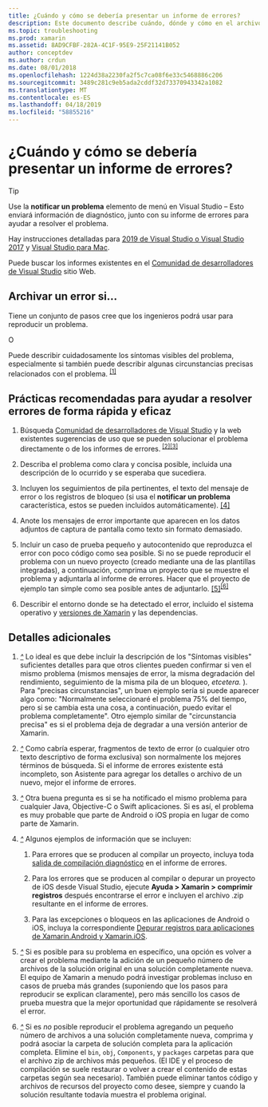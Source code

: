 ```yaml
---
title: ¿Cuándo y cómo se debería presentar un informe de errores?
description: Este documento describe cuándo, dónde y cómo en el archivo de un informe de errores. También proporciona prácticas recomendadas que permiten a los ingenieros que mejor diagnosticar el problema de informe de errores.
ms.topic: troubleshooting
ms.prod: xamarin
ms.assetid: 8AD9CFBF-282A-4C1F-95E9-25F21141B052
author: conceptdev
ms.author: crdun
ms.date: 08/01/2018
ms.openlocfilehash: 1224d38a2230fa2f5c7ca08f6e33c5468886c206
ms.sourcegitcommit: 3489c281c9eb5ada2cddf32d73370943342a1082
ms.translationtype: MT
ms.contentlocale: es-ES
ms.lasthandoff: 04/18/2019
ms.locfileid: "58855216"
---
```

# <a name="when-and-how-should-i-file-a-bug-report"></a>¿Cuándo y cómo se debería presentar un informe de errores?

> [!TIP]
> Use la **notificar un problema** elemento de menú en Visual Studio &ndash; Esto enviará información de diagnóstico, junto con su informe de errores para ayudar a resolver el problema.
>
> Hay instrucciones detalladas para [2019 de Visual Studio o Visual Studio 2017](https://docs.microsoft.com/visualstudio/ide/how-to-report-a-problem-with-visual-studio) y [Visual Studio para Mac](https://docs.microsoft.com/visualstudio/mac/report-a-problem).
>
> Puede buscar los informes existentes en el [Comunidad de desarrolladores de Visual Studio](https://developercommunity.visualstudio.com/) sitio Web.

## <a name="file-a-bug-if"></a>Archivar un error si...

Tiene un conjunto de pasos cree que los ingenieros podrá usar para reproducir un problema.

O

Puede describir cuidadosamente los síntomas visibles del problema, especialmente si también puede describir algunas circunstancias precisas relacionados con el problema. <sup> [[1]](#note-1)</sup>

## <a name="best-practices-to-help-address-bugs-quickly-and-efficiently"></a>Prácticas recomendadas para ayudar a resolver errores de forma rápida y eficaz

1. <a name="ref-1" />Búsqueda [Comunidad de desarrolladores de Visual Studio](https://developercommunity.visualstudio.com/) y la web existentes sugerencias de uso que se pueden solucionar el problema directamente o de los informes de errores.<sup> [[2]](#note-2)</sup><sup>[[3]](#note-3)</sup>

1. <a name="ref-2" />Describa el problema como clara y concisa posible, incluida una descripción de lo ocurrido y se esperaba que sucediera.

1. <a name="ref-3" />Incluyen los seguimientos de pila pertinentes, el texto del mensaje de error o los registros de bloqueo (si usa el **notificar un problema** característica, estos se pueden incluidos automáticamente). <sup>[[4]](#note-4)</sup>

1. <a name="ref-4" />Anote los mensajes de error importante que aparecen en los datos adjuntos de captura de pantalla como texto sin formato demasiado.

1. <a name="ref-5" />Incluir un caso de prueba pequeño y autocontenido que reproduzca el error con poco código como sea posible.  Si no se puede reproducir el problema con un nuevo proyecto (creado mediante una de las plantillas integradas), a continuación, comprima un proyecto que se muestre el problema y adjuntarla al informe de errores.  Hacer que el proyecto de ejemplo tan simple como sea posible antes de adjuntarlo. <sup> [[5]](#note-5)</sup><sup>[[6]](#note-6)</sup>

1. <a name="ref-6" />Describir el entorno donde se ha detectado el error, incluido el sistema operativo y [versiones de Xamarin](~/cross-platform/troubleshooting/questions/version-logs.md) y las dependencias.

## <a name="additional-details"></a>Detalles adicionales

1. <a name="note-1" />[*^*](#ref-1) Lo ideal es que debe incluir la descripción de los "Síntomas visibles" suficientes detalles para que otros clientes pueden confirmar si ven el mismo problema (mismos mensajes de error, la misma degradación del rendimiento, seguimiento de la misma pila de un bloqueo, _etcetera._ ). Para "precisas circunstancias", un buen ejemplo sería si puede aparecer algo como: "Normalmente seleccionaré el problema 75% del tiempo, pero si se cambia esta una cosa, a continuación, puedo evitar el problema completamente". Otro ejemplo similar de "circunstancia precisa" es si el problema deja de degradar a una versión anterior de Xamarin.

1. <a name="note-2" />[*^*](#ref-2) Como cabría esperar, fragmentos de texto de error (o cualquier otro texto descriptivo de forma exclusiva) son normalmente los mejores términos de búsqueda. Si el informe de errores existente está incompleto, son Asistente para agregar los detalles o archivo de un nuevo, mejor el informe de errores.

1. <a name="note-3" />[*^*](#ref-3) Otra buena pregunta es si se ha notificado el mismo problema para cualquier Java, Objective-C o Swift aplicaciones. Si es así, el problema es muy probable que parte de Android o iOS propia en lugar de como parte de Xamarin.

1. <a name="note-4" />[*^*](#ref-4) Algunos ejemplos de información que se incluyen:

    1. Para errores que se producen al compilar un proyecto, incluya toda [salida de compilación diagnóstico](~/android/troubleshooting/troubleshooting.md#Diagnostic_MSBuild_Output) en el informe de errores.

    1. Para los errores que se producen al compilar o depurar un proyecto de iOS desde Visual Studio, ejecute **Ayuda > Xamarin > comprimir registros** después encontrarse el error e incluyen el archivo .zip resultante en el informe de errores.

    1. Para las excepciones o bloqueos en las aplicaciones de Android o iOS, incluya la correspondiente [Depurar registros para aplicaciones de Xamarin.Android y Xamarin.iOS](~/cross-platform/troubleshooting/questions/version-logs.md#debug-logs-for-xamarin-apps).

1. <a name="note-5" />[*^*](#ref-5) Si es posible para su problema en específico, una opción es volver a crear el problema mediante la adición de un pequeño número de archivos de la solución original en una solución completamente nueva. El equipo de Xamarin a menudo podrá investigar problemas incluso en casos de prueba más grandes (suponiendo que los pasos para reproducir se explican claramente), pero más sencillo los casos de prueba muestra que la mejor oportunidad que rápidamente se resolverá el error.

1. <a name="note-6" />[*^*](#ref-6) Si es _no_ posible reproducir el problema agregando un pequeño número de archivos a una solución completamente nueva, comprima y podrá asociar la carpeta de solución completa para la aplicación completa. Elimine el `bin`, `obj`, `Components`, y `packages` carpetas para que el archivo zip de archivos más pequeños. (El IDE y el proceso de compilación se suele restaurar o volver a crear el contenido de estas carpetas según sea necesario). También puede eliminar tantos código y archivos de recursos del proyecto como desee, siempre y cuando la solución resultante todavía muestra el problema original.

